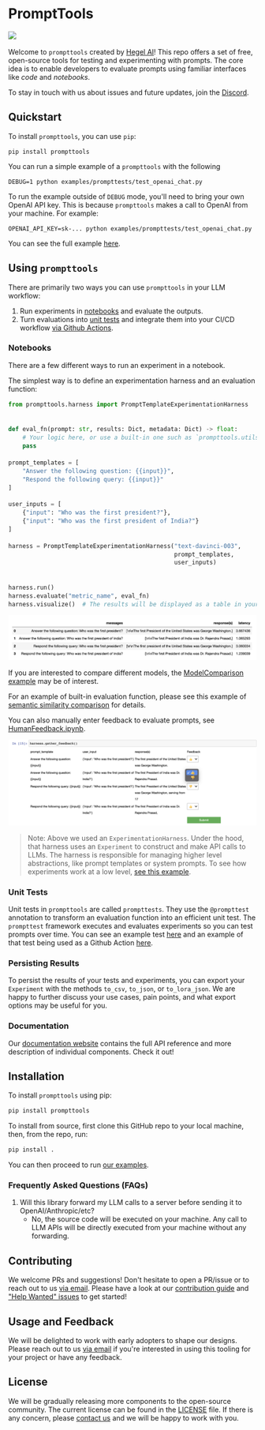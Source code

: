# PromptTools


![](https://dcbadge.vercel.app/api/server/7KeRPNHGdJ)

Welcome to `prompttools` created by [Hegel AI](https://hegel-ai.com/)! This repo offers a set of free, open-source tools for testing and experimenting with prompts. The core idea is to enable developers to evaluate prompts using familiar interfaces like _code_ and _notebooks_.

To stay in touch with us about issues and future updates, join the [Discord](https://discord.gg/7KeRPNHGdJ).

## Quickstart

To install `prompttools`, you can use `pip`:

```
pip install prompttools
```

You can run a simple example of a `prompttools` with the following

```
DEBUG=1 python examples/prompttests/test_openai_chat.py
```

To run the example outside of `DEBUG` mode, you'll need to bring your own OpenAI API key.
This is because `prompttools` makes a call to OpenAI from your machine. For example:

```
OPENAI_API_KEY=sk-... python examples/prompttests/test_openai_chat.py
```

You can see the full example [here](/examples/prompttests/test_openai_chat.py).


## Using `prompttools`

There are primarily two ways you can use `prompttools` in your LLM workflow:

1. Run experiments in [notebooks](/examples/notebooks/) and evaluate the outputs.
2. Turn evaluations into [unit tests](/examples/prompttests/test_openai_chat.py) and integrate them into your CI/CD workflow [via Github Actions](/.github/workflows/ci.yml).

### Notebooks

There are a few different ways to run an experiment in a notebook.

The simplest way is to define an experimentation harness and an evaluation function:

```python
from prompttools.harness import PromptTemplateExperimentationHarness


def eval_fn(prompt: str, results: Dict, metadata: Dict) -> float:
    # Your logic here, or use a built-in one such as `prompttools.utils.similarity`.
    pass

prompt_templates = [
    "Answer the following question: {{input}}",
    "Respond the following query: {{input}}"
]

user_inputs = [
    {"input": "Who was the first president?"},
    {"input": "Who was the first president of India?"}
]

harness = PromptTemplateExperimentationHarness("text-davinci-003",
                                               prompt_templates,
                                               user_inputs)


harness.run()
harness.evaluate("metric_name", eval_fn)
harness.visualize()  # The results will be displayed as a table in your notebook
```

![image](img/table.png)

If you are interested to compare different models, the [ModelComparison example](/examples/notebooks/ModelComparison.ipynb) may be of interest.

For an example of built-in evaluation function, please see this example of [semantic similarity comparison](/examples/notebooks/SemanticSimilarity.ipynb) for details.

You can also manually enter feedback to evaluate prompts, see [HumanFeedback.ipynb](/examples/notebooks/HumanFeedback.ipynb).

![image](img/feedback.png)

> Note: Above we used an `ExperimentationHarness`. Under the hood, that harness uses an `Experiment` to construct and make API calls to LLMs. The harness is responsible for managing higher level abstractions, like prompt templates or system prompts. To see how experiments work at a low level, [see this example](/examples/notebooks/BasicExperiment.ipynb).

### Unit Tests

Unit tests in `prompttools` are called `prompttests`. They use the `@prompttest` annotation to transform an evaluation function into an efficient unit test. The `prompttest` framework executes and evaluates experiments so you can test prompts over time. You can see an example test [here](/examples/prompttests/test_openai_chat.py) and an example of that test being used as a Github Action [here](/.github/workflows/post-commit.yaml).

### Persisting Results

To persist the results of your tests and experiments, you can export your `Experiment` with the methods `to_csv`,
`to_json`, or `to_lora_json`. We are happy to further discuss your use cases, pain points, and what export
options may be useful for you.

### Documentation

Our [documentation website](https://prompttools.readthedocs.io/en/latest/index.html) contains the full API reference
and more description of individual components. Check it out!

## Installation

To install `prompttools` using pip:

```bash
pip install prompttools
```

To install from source, first clone this GitHub repo to your local machine, then, from the repo, run:

```bash
pip install .
```

You can then proceed to run [our examples](/examples/notebooks/).

### Frequently Asked Questions (FAQs)

1. Will this library forward my LLM calls to a server before sending it to OpenAI/Anthropic/etc?
    - No, the source code will be executed on your machine. Any call to LLM APIs will be directly executed from your machine without any forwarding.

## Contributing

We welcome PRs and suggestions! Don't hesitate to open a PR/issue or to reach out to us [via email](mailto:team@hegel-ai.com).
Please have a look at our [contribution guide](CONTRIBUTING.md) and
["Help Wanted" issues](https://github.com/hegelai/prompttools/issues?q=is%3Aopen+is%3Aissue+label%3A%22help+wanted%22) to get started!

## Usage and Feedback

We will be delighted to work with early adopters to shape our designs. Please reach out to us [via email](mailto:team@hegel-ai.com) if you're
interested in using this tooling for your project or have any feedback.

## License

We will be gradually releasing more components to the open-source community. The current license can be found in the  [LICENSE](LICENSE) file. If there is any concern, please [contact us](mailto:eam@hegel-ai.com) and we will be happy to work with you.
